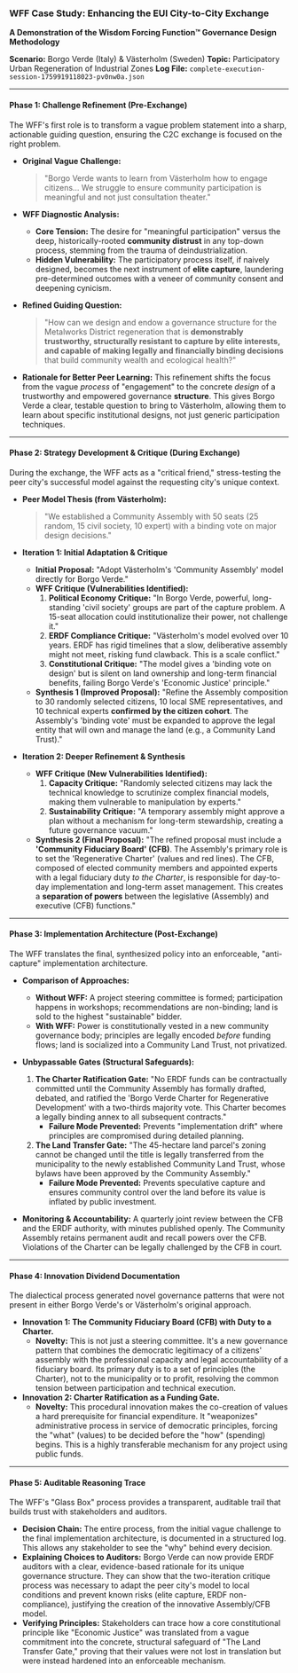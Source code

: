 
### **WFF Case Study: Enhancing the EUI City-to-City Exchange**

**A Demonstration of the Wisdom Forcing Function™ Governance Design Methodology**

**Scenario:** Borgo Verde (Italy) & Västerholm (Sweden)
**Topic:** Participatory Urban Regeneration of Industrial Zones
**Log File:** `complete-execution-session-1759919118023-pv0nw0a.json`

---

#### **Phase 1: Challenge Refinement (Pre-Exchange)**

The WFF's first role is to transform a vague problem statement into a sharp, actionable guiding question, ensuring the C2C exchange is focused on the right problem.

* **Original Vague Challenge:**

  > "Borgo Verde wants to learn from Västerholm how to engage citizens... We struggle to ensure community participation is meaningful and not just consultation theater."
  >
* **WFF Diagnostic Analysis:**

  * **Core Tension:** The desire for "meaningful participation" versus the deep, historically-rooted **community distrust** in any top-down process, stemming from the trauma of deindustrialization.
  * **Hidden Vulnerability:** The participatory process itself, if naively designed, becomes the next instrument of **elite capture**, laundering pre-determined outcomes with a veneer of community consent and deepening cynicism.
* **Refined Guiding Question:**

  > "How can we design and endow a governance structure for the Metalworks District regeneration that is **demonstrably trustworthy, structurally resistant to capture by elite interests, and capable of making legally and financially binding decisions** that build community wealth and ecological health?"
  >
* **Rationale for Better Peer Learning:** This refinement shifts the focus from the vague *process* of "engagement" to the concrete *design* of a trustworthy and empowered governance **structure**. This gives Borgo Verde a clear, testable question to bring to Västerholm, allowing them to learn about specific institutional designs, not just generic participation techniques.

---

#### **Phase 2: Strategy Development & Critique (During Exchange)**

During the exchange, the WFF acts as a "critical friend," stress-testing the peer city's successful model against the requesting city's unique context.

* **Peer Model Thesis (from Västerholm):**

  > "We established a Community Assembly with 50 seats (25 random, 15 civil society, 10 expert) with a binding vote on major design decisions."
  >
* **Iteration 1: Initial Adaptation & Critique**

  * **Initial Proposal:** "Adopt Västerholm's 'Community Assembly' model directly for Borgo Verde."
  * **WFF Critique (Vulnerabilities Identified):**
    1. **Political Economy Critique:** "In Borgo Verde, powerful, long-standing 'civil society' groups are part of the capture problem. A 15-seat allocation could institutionalize their power, not challenge it."
    2. **ERDF Compliance Critique:** "Västerholm's model evolved over 10 years. ERDF has rigid timelines that a slow, deliberative assembly might not meet, risking fund clawback. This is a scale conflict."
    3. **Constitutional Critique:** "The model gives a 'binding vote on design' but is silent on land ownership and long-term financial benefits, failing Borgo Verde's 'Economic Justice' principle."
  * **Synthesis 1 (Improved Proposal):** "Refine the Assembly composition to 30 randomly selected citizens, 10 local SME representatives, and 10 technical experts **confirmed by the citizen cohort**. The Assembly's 'binding vote' must be expanded to approve the legal entity that will own and manage the land (e.g., a Community Land Trust)."
* **Iteration 2: Deeper Refinement & Synthesis**

  * **WFF Critique (New Vulnerabilities Identified):**
    1. **Capacity Critique:** "Randomly selected citizens may lack the technical knowledge to scrutinize complex financial models, making them vulnerable to manipulation by experts."
    2. **Sustainability Critique:** "A temporary assembly might approve a plan without a mechanism for long-term stewardship, creating a future governance vacuum."
  * **Synthesis 2 (Final Proposal):** "The refined proposal must include a **'Community Fiduciary Board' (CFB)**. The Assembly's primary role is to set the 'Regenerative Charter' (values and red lines). The CFB, composed of elected community members and appointed experts with a legal fiduciary duty *to the Charter*, is responsible for day-to-day implementation and long-term asset management. This creates a **separation of powers** between the legislative (Assembly) and executive (CFB) functions."

---

#### **Phase 3: Implementation Architecture (Post-Exchange)**

The WFF translates the final, synthesized policy into an enforceable, "anti-capture" implementation architecture.

* **Comparison of Approaches:**

  * **Without WFF:** A project steering committee is formed; participation happens in workshops; recommendations are non-binding; land is sold to the highest "sustainable" bidder.
  * **With WFF:** Power is constitutionally vested in a new community governance body; principles are legally encoded *before* funding flows; land is socialized into a Community Land Trust, not privatized.
* **Unbypassable Gates (Structural Safeguards):**

  1. **The Charter Ratification Gate:** "No ERDF funds can be contractually committed until the Community Assembly has formally drafted, debated, and ratified the 'Borgo Verde Charter for Regenerative Development' with a two-thirds majority vote. This Charter becomes a legally binding annex to all subsequent contracts."
     * **Failure Mode Prevented:** Prevents "implementation drift" where principles are compromised during detailed planning.
  2. **The Land Transfer Gate:** "The 45-hectare land parcel's zoning cannot be changed until the title is legally transferred from the municipality to the newly established Community Land Trust, whose bylaws have been approved by the Community Assembly."
     * **Failure Mode Prevented:** Prevents speculative capture and ensures community control over the land before its value is inflated by public investment.
* **Monitoring & Accountability:** A quarterly joint review between the CFB and the ERDF authority, with minutes published openly. The Community Assembly retains permanent audit and recall powers over the CFB. Violations of the Charter can be legally challenged by the CFB in court.

---

#### **Phase 4: Innovation Dividend Documentation**

The dialectical process generated novel governance patterns that were not present in either Borgo Verde's or Västerholm's original approach.

* **Innovation 1: The Community Fiduciary Board (CFB) with Duty to a Charter.**
  * **Novelty:** This is not just a steering committee. It's a new governance pattern that combines the democratic legitimacy of a citizens' assembly with the professional capacity and legal accountability of a fiduciary board. Its primary duty is to a set of principles (the Charter), not to the municipality or to profit, resolving the common tension between participation and technical execution.
* **Innovation 2: Charter Ratification as a Funding Gate.**
  * **Novelty:** This procedural innovation makes the co-creation of values a hard prerequisite for financial expenditure. It "weaponizes" administrative process in service of democratic principles, forcing the "what" (values) to be decided before the "how" (spending) begins. This is a highly transferable mechanism for any project using public funds.

---

#### **Phase 5: Auditable Reasoning Trace**

The WFF's "Glass Box" process provides a transparent, auditable trail that builds trust with stakeholders and auditors.

* **Decision Chain:** The entire process, from the initial vague challenge to the final implementation architecture, is documented in a structured log. This allows any stakeholder to see the "why" behind every decision.
* **Explaining Choices to Auditors:** Borgo Verde can now provide ERDF auditors with a clear, evidence-based rationale for its unique governance structure. They can show that the two-iteration critique process was necessary to adapt the peer city's model to local conditions and prevent known risks (elite capture, ERDF non-compliance), justifying the creation of the innovative Assembly/CFB model.
* **Verifying Principles:** Stakeholders can trace how a core constitutional principle like "Economic Justice" was translated from a vague commitment into the concrete, structural safeguard of "The Land Transfer Gate," proving that their values were not lost in translation but were instead hardened into an enforceable mechanism.

</div>
